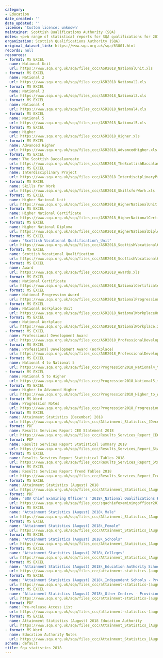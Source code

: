 ```yaml
---
category:
- Education
date_created: ''
date_updated: ''
license: 'Custom licence: unknown'
maintainer: Scottish Qualifications Authority (SQA)
notes: <p>A range of statistical reports for SQA qualifications for 2018.</p>
organization: Scottish Qualifications Authority (SQA)
original_dataset_link: https://www.sqa.org.uk/sqa/63001.html
records: null
resources:
- format: MS EXCEL
  name: National Unit
  url: https://www.sqa.org.uk/sqa/files_ccc/ASR2018_NationalUnit.xls
- format: MS EXCEL
  name: National 2
  url: https://www.sqa.org.uk/sqa/files_ccc/ASR2018_National2.xls
- format: MS EXCEL
  name: National 3
  url: https://www.sqa.org.uk/sqa/files_ccc/ASR2018_National3.xls
- format: MS EXCEL
  name: National 4
  url: https://www.sqa.org.uk/sqa/files_ccc/ASR2018_National4.xls
- format: MS EXCEL
  name: National 5
  url: https://www.sqa.org.uk/sqa/files_ccc/ASR2018_National5.xls
- format: MS EXCEL
  name: Higher
  url: https://www.sqa.org.uk/sqa/files_ccc/ASR2018_Higher.xls
- format: MS EXCEL
  name: Advanced Higher
  url: https://www.sqa.org.uk/sqa/files_ccc/ASR2018_AdvancedHigher.xls
- format: MS EXCEL
  name: The Scottish Baccalaureate
  url: https://www.sqa.org.uk/sqa/files_ccc/ASR2018_TheScottishBaccalaureate.xls
- format: MS EXCEL
  name: Interdisciplinary Project
  url: https://www.sqa.org.uk/sqa/files_ccc/ASR2018_InterdisciplinaryProject.xls
- format: MS EXCEL
  name: Skills for Work
  url: https://www.sqa.org.uk/sqa/files_ccc/ASR2018_SkillsforWork.xls
- format: MS EXCEL
  name: Higher National Unit
  url: https://www.sqa.org.uk/sqa/files_ccc/ASR2018_HigherNationalUnit.xls
- format: MS EXCEL
  name: Higher National Certificate
  url: https://www.sqa.org.uk/sqa/files_ccc/ASR2018_HigherNationalCertificate.xls
- format: MS EXCEL
  name: Higher National Diploma
  url: https://www.sqa.org.uk/sqa/files_ccc/ASR2018_HigherNationalDiploma.xls
- format: MS EXCEL
  name: "Scottish Vocational Qualification\_Unit"
  url: https://www.sqa.org.uk/sqa/files_ccc/ASR2018_ScottishVocationalQualificationUnit.xls
- format: MS EXCEL
  name: Scottish Vocational Qualification
  url: https://www.sqa.org.uk/sqa/files_ccc/ASR2018_ScottishVocationalQualification.xls
- format: MS EXCEL
  name: Award
  url: https://www.sqa.org.uk/sqa/files_ccc/ASR2018_Awards.xls
- format: MS EXCEL
  name: National Certificate
  url: https://www.sqa.org.uk/sqa/files_ccc/ASR2018_NationalCertificate.xls
- format: MS EXCEL
  name: National Progression Award
  url: https://www.sqa.org.uk/sqa/files_ccc/ASR2018_NationalProgressionAward.xls
- format: MS EXCEL
  name: National Workplace Unit
  url: https://www.sqa.org.uk/sqa/files_ccc/ASR2018_NationalWorkplaceUnit.xls
- format: MS EXCEL
  name: National Workplace
  url: https://www.sqa.org.uk/sqa/files_ccc/ASR2018_NationalWorkplace.xls
- format: MS EXCEL
  name: Professional Development Award
  url: https://www.sqa.org.uk/sqa/files_ccc/ASR2018_ProfessionalDevelopmentAward.xls
- format: MS EXCEL
  name: Professional Development Award (Workplace)
  url: https://www.sqa.org.uk/sqa/files_ccc/ASR2018_ProfessionalDevelopmentAwardWorkplace.xls
- format: MS EXCEL
  name: National 4 to National 5
  url: https://www.sqa.org.uk/sqa/files_ccc/Progression2018_National4_to_National5.xls
- format: MS EXCEL
  name: National 5 to Higher
  url: https://www.sqa.org.uk/sqa/files_ccc/Progression2018_National5_to_Higher.xls
- format: MS EXCEL
  name: Higher to Advanced Higher
  url: https://www.sqa.org.uk/sqa/files_ccc/Progression2018_Higher_to_Advanced_Higher.xls
- format: MS Word
  name: Progression Notes
  url: https://www.sqa.org.uk/sqa/files_ccc/Progression2018_Progression_Notes.docx
- format: MS EXCEL
  name: Attainment Statistics (December) 2018
  url: https://www.sqa.org.uk/sqa/files_ccc/Attainment_Statistics_(December)_2018.xls
- format: PDF
  name: Results Services Report CEO Statement 2018
  url: https://www.sqa.org.uk/sqa/files_ccc/Results_Services_Report_CEO_Statement_2018.pdf
- format: PDF
  name: Results Services Report Statistical Summary 2018
  url: https://www.sqa.org.uk/sqa/files_ccc/Results_Services_Report_Statistical_Summary_2018.pdf
- format: MS EXCEL
  name: Results Services Report Statistical Tables 2018
  url: https://www.sqa.org.uk/sqa/files_ccc/Results_Services_Report_Statistical_Tables_2018.xls
- format: MS EXCEL
  name: Results Services Report Trend Tables 2018
  url: https://www.sqa.org.uk/sqa/files_ccc/Results_Services_Report_Trend_Tables_2018.xlsx
- format: MS EXCEL
  name: Attainment Statistics (August) 2018
  url: https://www.sqa.org.uk/sqa/files_ccc/Attainment_Statistics_(August)_2018.xls
- format: PDF
  name: "SQA Chief Examining Officer's '2018\_National Qualifications Results' Report"
  url: https://www.sqa.org.uk/sqa/files_ccc/sqachiefexaminingofficer2018nqreport.pdf
- format: MS EXCEL
  name: "Attainment Statistics (August) 2018\_Male"
  url: https://www.sqa.org.uk/sqa/files_ccc/Attainment_Statistics_(August)_2018_Male.xls
- format: MS EXCEL
  name: "Attainment Statistics (August) 2018\_Female"
  url: https://www.sqa.org.uk/sqa/files_ccc/Attainment_Statistics_(August)_2018_Female.xls
- format: MS EXCEL
  name: "Attainment Statistics (August) 2018\_Schools"
  url: https://www.sqa.org.uk/sqa/files_ccc/Attainment_Statistics_(August)_2018_Schools.xls
- format: MS EXCEL
  name: "Attainment Statistics (August) 2018\_Colleges"
  url: https://www.sqa.org.uk/sqa/files_ccc/Attainment_Statistics_(August)_2018_Colleges.xls
- format: MS EXCEL
  name: "Attainment Statistics (August) 2018\_Education Authority Schools - Provisional"
  url: https://www.sqa.org.uk/sqa/files_ccc/attainment-statistics-(august)-2018-education-authority-schools.xls
- format: MS EXCEL
  name: "Attainment Statistics (August) 2018\_Independent Schools - Provisional"
  url: https://www.sqa.org.uk/sqa/files_ccc/attainment-statistics-(august)-2018-independent-schools.xls
- format: MS EXCEL
  name: "Attainment Statistics (August) 2018\_Other Centres - Provisional"
  url: https://www.sqa.org.uk/sqa/files_ccc/attainment-statistics-(august)-2018-other-centres.xls
- format: PDF
  name: Pre-release Access List
  url: https://www.sqa.org.uk/sqa/files_ccc/attainment-statistics-(august)-2018-pre-releaselist-centre-type.pdf
- format: MS EXCEL
  name: Attainment Statistics (August) 2018 Education Authority
  url: https://www.sqa.org.uk/sqa/files_ccc/Attainment_Statistics_(August)_2018_EA.xls
- format: MS Word
  name: Education Authority Notes
  url: https://www.sqa.org.uk/sqa/files_ccc/Attainment_Statistics_(August)_2018_EA_Notes.docx
schema: default
title: Sqa statistics 2018
---
```


